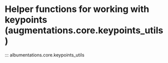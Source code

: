 # Helper functions for working with keypoints (augmentations.core.keypoints_utils)

::: albumentations.core.keypoints_utils
